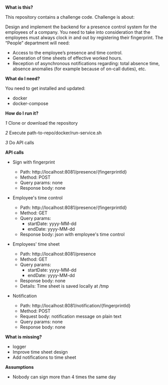 **What is this?**

This repository contains a challenge code. Challenge is about:

Design and implement the backend for a presence control system for the employees of a
company. You need to take into consideration that the employees must always clock in and
out by registering their fingerprint.
The “People” department will need:
 * Access to the employee’s presence and time control.
 * Generation of time sheets of effective worked hours.
 * Reception of asynchronous notifications regarding: total absence time, absence anomalies
(for example because of on-call duties), etc.

**What do I need?**
 
 You need to get installed and updated:
 * docker
 * docker-compose

**How do I run it?**

 *1* Clone or download the repository
 
 *2* Execute path-to-repo/docker/run-service.sh
 
 *3* Do API calls

**API calls**

* Sign with fingerprint

  * Path: http://localhost:8081/presence/{fingerprintId}
  * Method: POST
  * Query params: none
  * Response body: none
  
* Employee's time control

  * Path: http://localhost:8081/presence/{fingerprintId}
  * Method: GET
  * Query params:
    * startDate: yyyy-MM-dd
    * endDate: yyyy-MM-dd
  * Response body: json with employee's time control
  
* Employees' time sheet
  * Path: http://localhost:8081/presence
  * Method: GET
  * Query params:
    * startDate: yyyy-MM-dd
    * endDate: yyyy-MM-dd
  * Response body: none
  * Details: Time sheet is saved locally at /tmp
  
* Notification
  * Path: http://localhost:8081/notification/{fingerprintId}
  * Method: POST
  * Request body: notification message on plain text
  * Query params: none
  * Response body: none
    
    
**What is missing?**

* logger
* Improve time sheet design
* Add notifications to time sheet

**Assumptions**

* Nobody can sign more than 4 times the same day

